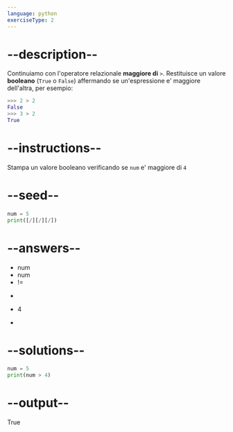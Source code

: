 ```yaml
---
language: python
exerciseType: 2
---
```


# --description--

Continuiamo con l'operatore relazionale **maggiore di** `>`.
Restituisce un valore **booleano** (`True` o `False`) affermando se un'espressione e' maggiore dell'altra, per esempio:
```python
>>> 2 > 2
False
>>> 3 > 2
True
```

# --instructions--

Stampa un valore booleano verificando se `num` e' maggiore di `4`

# --seed--

```python
num = 5
print([/][/][/])
```

# --answers--

- num 
- num 
- != 
- >> 
- 4
- > 

# --solutions--

```python
num = 5
print(num > 4)
```

# --output--

True
